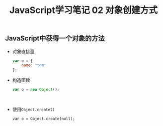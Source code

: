 ﻿---
layout: post
title: JavaScript学习笔记 02 对象创建方式
categories: [JavaScript]
tags: [学习笔记]
---

## JavaScript中获得一个对象的方法

-   对象直接量

    ```javascript
    var o = {
        name: "tom"
    };
    ```

-   构造函数

    ```javascript
    var o = new Object();
    ```

    ​

-   使用`Object.create()`

    `var o = Object.create(null);`
